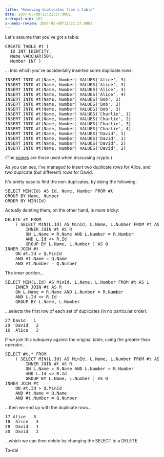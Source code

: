 ```yaml
---
title: "Removing duplicates from a table"
date: 2007-05-08T12:21:37.000Z
x-drupal-nid: 181
x-needs-review: 2007-05-08T12:21:37.000Z
---
```

Let's assume that you've got a table:

<pre>CREATE TABLE #t (
  Id INT IDENTITY,
  Name VARCHAR(50),
  Number INT )</pre>

... into which you've accidentally inserted some duplicate rows:

<pre>INSERT INTO #t(Name, Number) VALUES('Alice', 3)
INSERT INTO #t(Name, Number) VALUES('Alice', 3)
INSERT INTO #t(Name, Number) VALUES('Alice', 3)
INSERT INTO #t(Name, Number) VALUES('Alice', 4)
INSERT INTO #t(Name, Number) VALUES('Bob', 1)
INSERT INTO #t(Name, Number) VALUES('Bob', 2)
INSERT INTO #t(Name, Number) VALUES('Bob', 3)
INSERT INTO #t(Name, Number) VALUES('Charlie', 1)
INSERT INTO #t(Name, Number) VALUES('Charlie', 2)
INSERT INTO #t(Name, Number) VALUES('Charlie', 3)
INSERT INTO #t(Name, Number) VALUES('Charlie', 4)
INSERT INTO #t(Name, Number) VALUES('David', 1)
INSERT INTO #t(Name, Number) VALUES('David', 1)
INSERT INTO #t(Name, Number) VALUES('David', 2)
INSERT INTO #t(Name, Number) VALUES('David', 2)</pre>

(The [names](http://en.wikipedia.org/wiki/Alice_and_Bob) are those used when discussing crypto.)

As you can see, I've managed to insert two duplicate rows for Alice, and two duplicate (but different) rows for David.

It's pretty easy to find the non-duplicates, by doing the following:

<pre>SELECT MIN(Id) AS Id, Name, Number FROM #t
GROUP BY Name, Number
ORDER BY MIN(Id)</pre>

Actually deleting them, on the other hand, is more tricky:

<pre>DELETE #t FROM
	( SELECT MIN(L.Id) AS MinId, L.Name, L.Number FROM #t AS L
		INNER JOIN #t AS R
		ON L.Name = R.Name AND L.Number = R.Number
		AND L.Id <> R.Id
		GROUP BY L.Name, L.Number ) AS Q
INNER JOIN #t
	ON #t.Id > Q.MinId
	AND #t.Name = Q.Name
	AND #t.Number = Q.Number</pre>

The inner portion...

<pre>SELECT MIN(L.Id) AS MinId, L.Name, L.Number FROM #t AS L
	INNER JOIN #t AS R
	ON L.Name = R.Name AND L.Number = R.Number
	AND L.Id <> R.Id
	GROUP BY L.Name, L.Number</pre>

...selects the first row of each set of duplicates (in no particular order):

<pre>27	David	1
29	David	2
16	Alice	3</pre>

If we join this subquery against the original table, using the greater-than operator...

<pre>SELECT #t.* FROM
	( SELECT MIN(L.Id) AS MinId, L.Name, L.Number FROM #t AS L
		INNER JOIN #t AS R
		ON L.Name = R.Name AND L.Number = R.Number
		AND L.Id <> R.Id
		GROUP BY L.Name, L.Number ) AS Q
INNER JOIN #t
	ON #t.Id > Q.MinId
	AND #t.Name = Q.Name
	AND #t.Number = Q.Number</pre>

...then we end up with the duplicate rows...

<pre>17	Alice	3
18	Alice	3
28	David	1
30	David	2</pre>

...which we can then delete by changing the SELECT to a DELETE.

Ta-da!